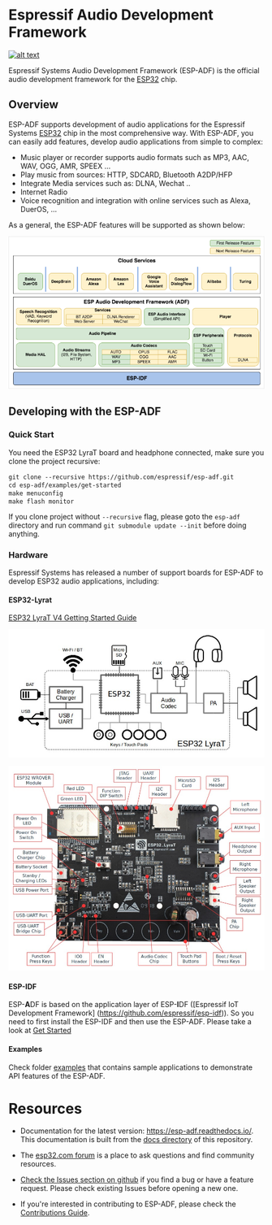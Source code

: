 # Espressif Audio Development Framework

[![alt text](https://readthedocs.org/projects/docs/badge/?version=latest "Documentation Status")](https://esp-adf.readthedocs.io/en/latest/?badge=latest)

Espressif Systems Audio Development Framework (ESP-ADF) is the official audio development framework for the [ESP32](https://espressif.com/en/products/hardware/esp32/overview) chip.

## Overview

ESP-ADF supports development of audio applications for the Espressif Systems [ESP32](https://espressif.com/en/products/hardware/esp32/overview) chip in the most comprehensive way. With ESP-ADF, you can easily add features, develop audio applications from simple to complex:
- Music player or recorder supports audio formats such as MP3, AAC, WAV, OGG, AMR, SPEEX ...
- Play music from sources: HTTP, SDCARD, Bluetooth A2DP/HFP
- Integrate Media services such as: DLNA, Wechat ..
- Internet Radio
- Voice recognition and integration with online services such as Alexa, DuerOS, ...

As a general, the ESP-ADF features will be supported as shown below:

![ADF Block diagram](./docs/_static/adf_block_diagram.png)


## Developing with the ESP-ADF

### Quick Start

You need the ESP32 LyraT board and headphone connected, make sure you clone the project recursive: 

```
git clone --recursive https://github.com/espressif/esp-adf.git 
cd esp-adf/examples/get-started 
make menuconfig
make flash monitor
```

If you clone project without `--recursive` flag, please goto the `esp-adf` directory and run command `git submodule update --init` before doing anything.

### Hardware

Espressif Systems has released a number of support boards for ESP-ADF to develop ESP32 audio applications, including:

#### ESP32-Lyrat

[ESP32 LyraT V4 Getting Started Guide](./docs/en/get-started/get-started-esp32-lyrat-v4.rst)

![Block diagram](./docs/_static/esp32-lyrat-block-diagram.jpg)

![ESP32-Lyrat-V4.2](./docs/_static/esp32-lyrat-v4.2-layout.jpg)

#### ESP-IDF

ESP-**A**DF is based on the application layer of ESP-**I**DF ([Espressif IoT Development Framework] (https://github.com/espressif/esp-idf)). So you need to first install the ESP-IDF and then use the ESP-ADF. Please take a look at [Get Started](./docs/en/get-started/index.rst)

#### Examples

Check folder [examples](examples) that contains sample applications to demonstrate API features of the ESP-ADF.

# Resources

* Documentation for the latest version: https://esp-adf.readthedocs.io/. This documentation is built from the [docs directory](docs) of this repository.

* The [esp32.com forum](https://esp32.com/) is a place to ask questions and find community resources.

* [Check the Issues section on github](https://github.com/espressif/esp-adf/issues) if you find a bug or have a feature request. Please check existing Issues before opening a new one.

* If you're interested in contributing to ESP-ADF, please check the [Contributions Guide](https://esp-idf.readthedocs.io/en/latest/contribute/index.html).

